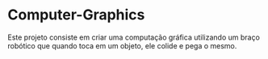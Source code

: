 # Computer-Graphics
Este projeto consiste em criar uma computação gráfica utilizando um braço robótico que quando toca em um objeto, ele colide e pega o mesmo.
